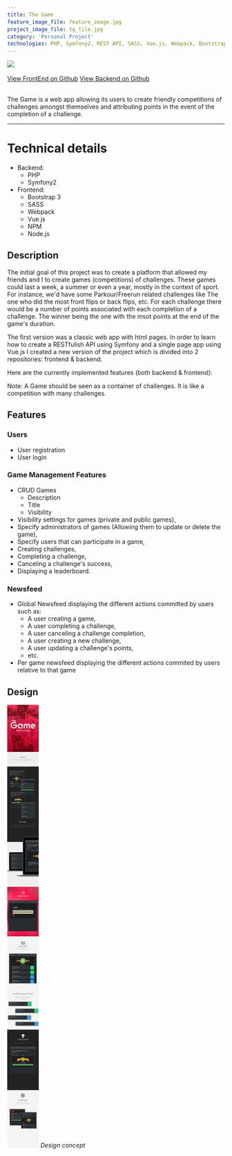 ```yaml
---
title: The Game
feature_image_file: feature_image.jpg
project_image_file: tg_tile.jpg
category: 'Personal Project'
technologies: PHP, Symfony2, REST API, SASS, Vue.js, Webpack, Bootstrap
---
```


<!-- ![](https://user-images.githubusercontent.com/5913483/29291036-409ac418-8110-11e7-9576-216d2d838aa8.png) -->
![](https://github.com/jwillp/thegame-frontend/raw/dev/src/assets/images/logo.png?raw=true)

<div class="text-center">
    <a href="https://github.com/jwillp/thegame-frontend" class="btn btn-ghost" target="_blank"><i class="fa fa-github" aria-hidden="true"></i> View FrontEnd on Github</a>
    <a href="https://github.com/jwillp/thegame-backend" class="btn btn-ghost" target="_blank"><i class="fa fa-github" aria-hidden="true"></i> View Backend on Github</a>
</div>

<br>

The Game is a web app allowing its users to create friendly competitions of challenges amongst themselves and attributing points in the event of the completion of a challenge.

---

# Technical details
- Backend:
    - PHP
    - Symfony2
- Frontend:
    - Bootstrap 3
    - SASS
    - Webpack
    - Vue.js
    - NPM
    - Node.js

## Description
The initial goal of this project was to create a platform that allowed my friends and I to create games (competitions) of challenges. These games could last a week, a summer or even a year, mostly in the context of sport. For instance, we'd have some Parkour/Freerun related challenges like The one who did the most front flips or back flips, etc. For each challenge there would be a number of points associated with each completion of a challenge. The winner being the one with the msot points at the end of the game's duration.

The first version was a classic web app with html pages. In order to learn how to create a RESTfulish API using Symfony and a single page app using Vue.js I created a new version of the project which is divided into 2 repositories: frontend & backend.

Here are the currently implemented features (both backend & frontend):

Note: A Game should be seen as a container of challenges. It is like a competition with many challenges.


## Features
### Users
- User registration
- User login

### Game Management Features
- CRUD Games
    - Description
    - Title
    - Visibility
- Visibility settings for games (private and public games),
- Specify administrators of games (Allowing them to update or delete the game),
- Specify users that can participate in a game,
- Creating challenges,
- Completing a challenge,
- Canceling a challenge's success,
- Displaying a leaderboard.

### Newsfeed
- Global Newsfeed displaying the different actions committed by users such as:
  - A user creating a game,
  - A user completing a challenge,
  - A user canceling a challenge completion,
  - A user creating a new challenge,
  - A user updating a challenge's points,
  - etc.
- Per game newsfeed displaying the different actions commited by users relative to that game



## Design

![](design.jpg)
*Design concept*
